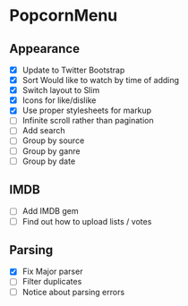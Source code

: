 # PopcornMenu

## Appearance
- [x] Update to Twitter Bootstrap
- [x] Sort Would like to watch by time of adding
- [x] Switch layout to Slim
- [x] Icons for like/dislike
- [x] Use proper stylesheets for markup
- [ ] Infinite scroll rather than pagination
- [ ] Add search
- [ ] Group by source
- [ ] Group by ganre
- [ ] Group by date

## IMDB
- [ ] Add IMDB gem
- [ ] Find out how to upload lists / votes

## Parsing
- [x] Fix Major parser
- [ ] Filter duplicates
- [ ] Notice about parsing errors